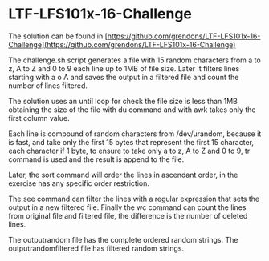 # LTF-LFS101x-16-Challenge
The solution can be found in [https://github.com/grendons/LTF-LFS101x-16-Challenge](https://github.com/grendons/LTF-LFS101x-16-Challenge)

The challenge.sh script generates a file with 15 random characters from a to z, A to Z and 0 to 9 each line up to 1MB of file size. Later It filters lines starting with a o A and saves the output in a filtered file and count the number of lines filtered.

The solution uses an until loop for check the file size is less than 1MB obtaining the size of the file with du command and with awk takes only the first column value.

Each line is compound of random characters from /dev/urandom, because it is fast, and take only the first 15 bytes that represent the first 15 character, each character if 1 byte, to ensure to take only a to z, A to Z and 0 to 9, tr command is used and the result is append to the file.

Later, the sort command will order the lines in ascendant order, in the exercise has any specific order restriction.

The see command can filter the lines with a regular expression that sets the output in a new filtered file.
Finally the wc command can count the lines from original file and filtered file, the difference is the number of deleted lines.

The outputrandom file has the complete ordered random strings.
The outputrandomfiltered file has filtered random strings.
